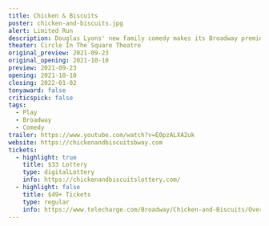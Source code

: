 ```yaml
---
title: Chicken & Biscuits
poster: chicken-and-biscuits.jpg
alert: Limited Run
description: Douglas Lyons' new family comedy makes its Broadway premiere.
theater: Circle In The Square Theatre
original_preview: 2021-09-23
original_opening: 2021-10-10
preview: 2021-09-23
opening: 2021-10-10
closing: 2022-01-02
tonyaward: false
criticspick: false
tags: 
  - Play
  - Broadway
  - Comedy
trailer: https://www.youtube.com/watch?v=E0pzALXA2uk
website: https://chickenandbiscuitsbway.com
tickets:
  - highlight: true
    title: $33 Lottery
    type: digitalLottery
    info: https://chickenandbiscuitslottery.com/
  - highlight: false
    title: $49+ Tickets
    type: regular
    info: https://www.telecharge.com/Broadway/Chicken-and-Biscuits/Overview
---
```

